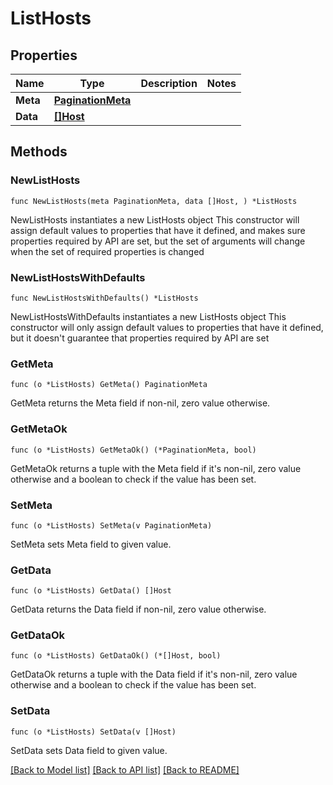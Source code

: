# ListHosts

## Properties

Name | Type | Description | Notes
------------ | ------------- | ------------- | -------------
**Meta** | [**PaginationMeta**](PaginationMeta.md) |  | 
**Data** | [**[]Host**](Host.md) |  | 

## Methods

### NewListHosts

`func NewListHosts(meta PaginationMeta, data []Host, ) *ListHosts`

NewListHosts instantiates a new ListHosts object
This constructor will assign default values to properties that have it defined,
and makes sure properties required by API are set, but the set of arguments
will change when the set of required properties is changed

### NewListHostsWithDefaults

`func NewListHostsWithDefaults() *ListHosts`

NewListHostsWithDefaults instantiates a new ListHosts object
This constructor will only assign default values to properties that have it defined,
but it doesn't guarantee that properties required by API are set

### GetMeta

`func (o *ListHosts) GetMeta() PaginationMeta`

GetMeta returns the Meta field if non-nil, zero value otherwise.

### GetMetaOk

`func (o *ListHosts) GetMetaOk() (*PaginationMeta, bool)`

GetMetaOk returns a tuple with the Meta field if it's non-nil, zero value otherwise
and a boolean to check if the value has been set.

### SetMeta

`func (o *ListHosts) SetMeta(v PaginationMeta)`

SetMeta sets Meta field to given value.


### GetData

`func (o *ListHosts) GetData() []Host`

GetData returns the Data field if non-nil, zero value otherwise.

### GetDataOk

`func (o *ListHosts) GetDataOk() (*[]Host, bool)`

GetDataOk returns a tuple with the Data field if it's non-nil, zero value otherwise
and a boolean to check if the value has been set.

### SetData

`func (o *ListHosts) SetData(v []Host)`

SetData sets Data field to given value.



[[Back to Model list]](../README.md#documentation-for-models) [[Back to API list]](../README.md#documentation-for-api-endpoints) [[Back to README]](../README.md)


